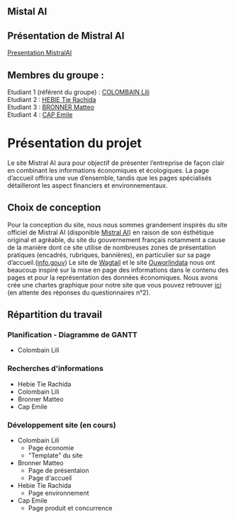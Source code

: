 ## Mistal AI

## Présentation de Mistral AI

[Presentation MistralAI](https://matteobronner.github.io/Presentation_MistralAI_GRP5_A2/)

## Membres du groupe :

Etudiant 1 (référent du groupe) :  [COLOMBAIN Lili](mailto:lili.colombain@edu.univ-fcomte.fr?subject=SAE_1_05_06)  
Etudiant 2 : [HEBIE Tie Rachida](mailto:tie_rachida.hebie@edu.univ-fcomte.fr?subject=SAE_1_05_06)   
Etudiant 3 : [BRONNER Matteo](mailto:matteo.bronner@edu.univ-fcomte.fr?subject=SAE_1_05_06)  
Etudiant 4 : [CAP Emile](mailto:emile.cap@edu.univ-fcomte.fr?subject=SAE_1_05_06)  


# Présentation du projet

Le site Mistral AI aura pour objectif de présenter l’entreprise de façon clair en combinant
les informations économiques et écologiques.
La page d’accueil offrira une vue d’ensemble, tandis que les pages spécialisés
détailleront les aspect financiers et environnementaux.

## Choix de conception  

Pour la conception du site, nous nous sommes grandement inspirés du site officiel de Mistral AI (disponible [Mistral AI](https://mistral.ai/fr)) en raison de son ésthétique original et agréable, du site du gouvernement français notamment a cause de la manière dont ce site utilise de nombreuses zones de présentation pratiques (encadrés, rubriques, bannières), en particulier sur sa page d’accueil.([info.gouv](https://www.info.gouv.fr)) 
Le site de [Wagtail](https://wagtail.org) et le site [Ouworlindata](https://ourworldindata.org) nous ont beaucoup inspiré sur la mise en page des informations dans le contenu des pages et pour la représentation des données économiques.
Nous avons crée une chartes graphique pour notre site que vous pouvez retrouver [ici](doc/5_COLOMBAINLili_StyleTile.pdf) (en attente des réponses du questionnaires n°2).

## Répartition du travail

### Planification - Diagramme de GANTT

- Colombain Lili

### Recherches d'informations

- Hebie Tie Rachida 
- Colombain Lili
- Bronner Matteo
- Cap Emile


### Développement site (en cours)

- Colombain Lili
  - Page économie
  - "Template" du site 
- Bronner Matteo
  - Page de présentaion
  - Page d'accueil
- Hebie Tie Rachida
  - Page environnement
- Cap Emile
  - Page produit et concurrence

